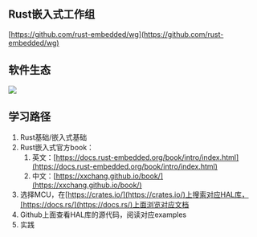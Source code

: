 ## Rust嵌入式工作组
[https://github.com/rust-embedded/wg](https://github.com/rust-embedded/wg)
## 软件生态
![](https://cdn.nlark.com/yuque/0/2023/jpeg/29716497/1699283998017-f528c09f-00dc-4b48-b8e4-4e011dcfe80f.jpeg)
## 学习路径

1. Rust基础/嵌入式基础
2. Rust嵌入式官方book：
   1. 英文：[https://docs.rust-embedded.org/book/intro/index.html](https://docs.rust-embedded.org/book/intro/index.html)
   2. 中文：[https://xxchang.github.io/book/](https://xxchang.github.io/book/)
3. 选择MCU，在[https://crates.io/](https://crates.io/)上搜索对应HAL库，[https://docs.rs/](https://docs.rs/)上面浏览对应文档
4. Github上面查看HAL库的源代码，阅读对应examples
5. 实践
